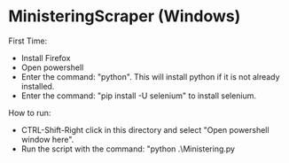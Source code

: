 # MinisteringScraper (Windows)
First Time:
- Install Firefox
- Open powershell
- Enter the command: "python". This will install python if it is not already installed.
- Enter the command: "pip install -U selenium" to install selenium.

How to run:
- CTRL-Shift-Right click in this directory and select "Open powershell window here".
- Run the script with the command: "python .\Ministering.py <LDS username> <LDS password>

